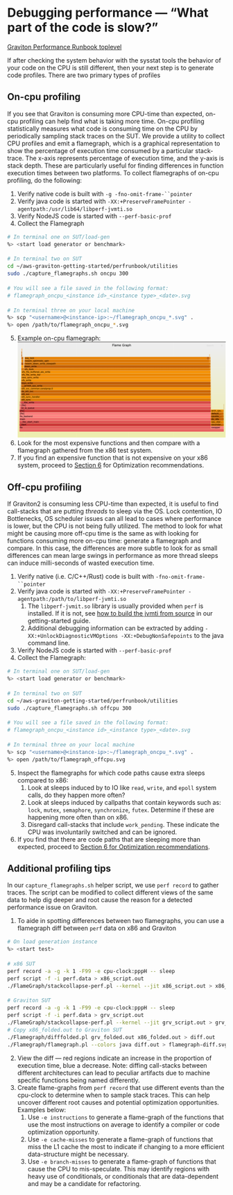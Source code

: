 # Debugging performance — “What part of the code is slow?”

[Graviton Performance Runbook toplevel](./graviton_perfrunbook.md)

If after checking the system behavior with the sysstat tools the behavior of your code on the CPU is still different, then your next step is to generate code profiles. There are two primary types of profiles 

## On-cpu profiling

If you see that Graviton is consuming more CPU-time than expected, on-cpu profiling can help find what is taking more time.  On-cpu profiling statistically measures what code is consuming time on the CPU by periodically sampling stack traces on the SUT.  We provide a utility to collect CPU profiles and emit a flamegraph, which is a graphical representation to show the percentage of execution time consumed by a particular stack-trace.  The x-axis represents percentage of execution time, and the y-axis is stack depth. These are particularly useful for finding differences in function execution times between two platforms.  To collect flamegraphs of on-cpu profiling, do the following:

1. Verify native code is built with `-g -fno-omit-frame-``pointer`
2. Verify java code is started with `-XX:+PreserveFramePointer -agentpath:/usr/lib64/libperf-jvmti.so`
3. Verify NodeJS code is started with `--perf-basic-prof`
4. Collect the Flamegraph
  ```bash
  # In terminal one on SUT/load-gen
  %> <start load generator or benchmark>
    
  # In terminal two on SUT
  cd ~/aws-graviton-getting-started/perfrunbook/utilities
  sudo ./capture_flamegraphs.sh oncpu 300
    
  # You will see a file saved in the following format:
  # flamegraph_oncpu_<instance id>_<instance type>_<date>.svg
    
  # In terminal three on your local machine
  %> scp "<username>@<instance-ip>:~/flamegraph_oncpu_*.svg" .
  %> open /path/to/flamegraph_oncpu_*.svg
  ```
5. Example on-cpu flamegraph:
   ![](images/oncpu_example_flamgraph.png)
1. Look for the most expensive functions and then compare with a flamegraph gathered from the x86 test system.
2. If you find an expensive function that is not expensive on your x86 system, proceed to [Section 6](./optimization_recommendation.md) for Optimization recommendations.

## Off-cpu profiling

If Graviton2 is consuming less CPU-time than expected, it is useful to find call-stacks that are putting *threads* to sleep via the OS.  Lock contention, IO Bottlenecks, OS scheduler issues can all lead to cases where performance is lower, but the CPU is not being fully utilized.   The method to look for what might be causing more off-cpu time is the same as with looking for functions consuming more on-cpu time: generate a flamegraph and compare.  In this case, the differences are more subtle to look for as small differences can mean large swings in performance as more thread sleeps can induce milli-seconds of wasted execution time.  

1. Verify native (i.e. C/C++/Rust) code is built with `-fno-omit-frame-``pointer`
2. Verify java code is started with `-XX:+PreserveFramePointer -agentpath:/path/to/libperf-jvmti.so`
    1. The `libperf-jvmit.so` library is usually provided when `perf` is installed.  If it is not, see [how to build the jvmti from source](https://github.com/aws/aws-graviton-getting-started/blob/main/java.md#build-libperf-jvmtiso-on-amazon-linux-2) in our getting-started guide.
    2. Additional debugging information can be extracted by adding `-XX:+UnlockDiagnosticVMOptions -XX:+DebugNonSafepoints` to the java command line.
3. Verify NodeJS code is started with `--perf-basic-prof`
4. Collect the Flamegraph:
  ```bash
  # In terminal one on SUT/load-gen
  %> <start load generator or benchmark>
    
  # In terminal two on SUT
  cd ~/aws-graviton-getting-started/perfrunbook/utilities
  sudo ./capture_flamegraphs.sh offcpu 300
    
  # You will see a file saved in the following format:
  # flamegraph_oncpu_<instance id>_<instance type>_<date>.svg
    
  # In terminal three on your local machine
  %> scp "<username>@<instance-ip>:~/flamegraph_oncpu_*.svg" .
  %> open /path/to/flamegraph_offcpu.svg
  ```
5. Inspect the flamegraphs for which code paths cause extra sleeps compared to x86:
    1. Look at sleeps induced by to IO like `read`, `write`, and `epoll` system calls, do they happen more often?
    2. Look at sleeps induced by callpaths that contain keywords such as: `lock`, `mutex`, `semaphore`, `synchronize`, `futex`. Determine if these are happening more often than on x86.
    3. Disregard call-stacks that include `work_pending`. These indicate the CPU was involuntarily switched and can be ignored.
6. If you find that there are code paths that are sleeping more than expected, proceed to [Section 6 for Optimization recommendations](./optimization_recommendation.md).

## Additional profiling tips

In our `capture_flamegraphs.sh` helper script, we use `perf record` to gather traces.  The script can be modified to collect different views of the same data to help dig deeper and root cause the reason for a detected performance issue on Graviton.

1. To aide in spotting differences between two flamegraphs, you can use a flamegraph diff between `perf` data on x86 and Graviton
  ```bash
  # On load generation instance
  %> <start test>
    
  # x86 SUT
  perf record -a -g -k 1 -F99 -e cpu-clock:pppH -- sleep
  perf script -f -i perf.data > x86_script.out
  ./FlameGraph/stackcollapse-perf.pl --kernel --jit x86_script.out > x86_folded.out
    
  # Graviton SUT
  perf record -a -g -k 1 -F99 -e cpu-clock:pppH -- sleep
  perf script -f -i perf.data > grv_script.out
  ./FlameGraph/stackcollapse-perf.pl --kernel --jit grv_script.out > grv_folded.out
  # Copy x86_folded.out to Graviton SUT
  ./Flamegraph/difffolded.pl grv_folded.out x86_folded.out > diff.out
  ./Flamegraph/flamegraph.pl --colors java diff.out > flamegraph-diff.svg
  ```
2. View the diff — red regions indicate an increase in the proportion of execution time, blue a decrease. Note: diffing call-stacks between different architectures can lead to peculiar artifacts due to machine specific functions being named differently.
3. Create flame-graphs from `perf record`  that use different events than the cpu-clock to determine when to sample stack traces. This can help uncover different root causes and potential optimization opportunities.  Examples below:
    1. Use `-e instructions` to generate a flame-graph of the functions that use the most instructions on average to identify a compiler or code optimization opportunity.
    2. Use `-e cache-misses` to generate a flame-graph of functions that miss the L1 cache the most to indicate if changing to a more efficient data-structure might be necessary.
    3. Use `-e branch-misses` to generate a flame-graph of functions that cause the CPU to mis-speculate.  This may identify regions with heavy use of conditionals, or conditionals that are data-dependent and may be a candidate for refactoring.

